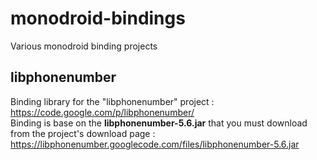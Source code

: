 monodroid-bindings
==================

Various monodroid binding projects

libphonenumber
----------------------
Binding library for the "libphonenumber" project : https://code.google.com/p/libphonenumber/  
Binding is base on the **libphonenumber-5.6.jar** that you must download from the project's download page : https://libphonenumber.googlecode.com/files/libphonenumber-5.6.jar
